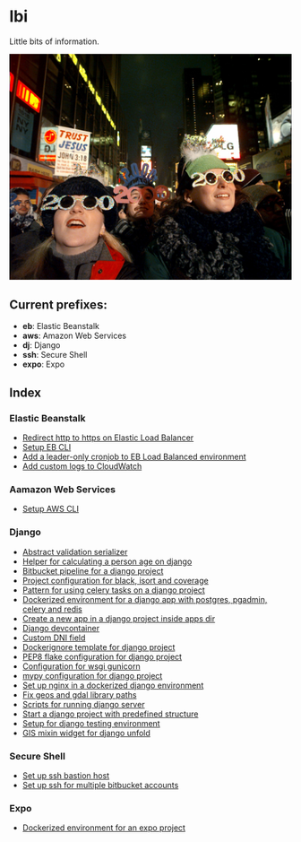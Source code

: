 # lbi

Little bits of information.

![y2k](./assets/y2k.jpg)

## Current prefixes:
- **eb**: Elastic Beanstalk
- **aws**: Amazon Web Services
- **dj**: Django
- **ssh**: Secure Shell
- **expo**: Expo

## Index

### Elastic Beanstalk
- [Redirect http to https on Elastic Load Balancer](eb_http_to_https.md)
- [Setup EB CLI](eb_cli_setup.md)
- [Add a leader-only cronjob to EB Load Balanced environment](eb_cron_leaderonly.md)
- [Add custom logs to CloudWatch](eb_custom_logs_to_cloudwatch.md)

### Aamazon Web Services
- [Setup AWS CLI](aws_cli_setup.md)

### Django
- [Abstract validation serializer](dj_abstract_validation_serializer.md)
- [Helper for calculating a person age on django](dj_age.md)
- [Bitbucket pipeline for a django project](dj_bb_pipeline.md)
- [Project configuration for black, isort and coverage](dj_black_isort_coverage.md)
- [Pattern for using celery tasks on a django project](dj_celery_pattern.md)
- [Dockerized environment for a django app with postgres, pgadmin, celery and redis](dj_compose.md)
- [Create a new app in a django project inside apps dir](dj_create_app.md)
- [Django devcontainer](dj_devcontainer.md)
- [Custom DNI field](dj_dni_field.md)
- [Dockerignore template for django project](dj_dockerignore.md)
- [PEP8 flake configuration for django project](dj_flake8.md)
- [Configuration for wsgi gunicorn](dj_gunicorn.md)
- [mypy configuration for django project](dj_mypy.md)
- [Set up nginx in a dockerized django environment](dj_nginx.md)
- [Fix geos and gdal library paths](dj_postgis_fix_deps.md)
- [Scripts for running django server](dj_runserver.md)
- [Start a django project with predefined structure](dj_start_project.md)
- [Setup for django testing environment](dj_test_setup.md)
- [GIS mixin widget for django unfold](dj_unfold_geo_admin_mixin.md)

### Secure Shell
- [Set up ssh bastion host](ssh_bastion.md)
- [Set up ssh for multiple bitbucket accounts](ssh_multi_bb.md)

### Expo
- [Dockerized environment for an expo project](expo_compose.md)

